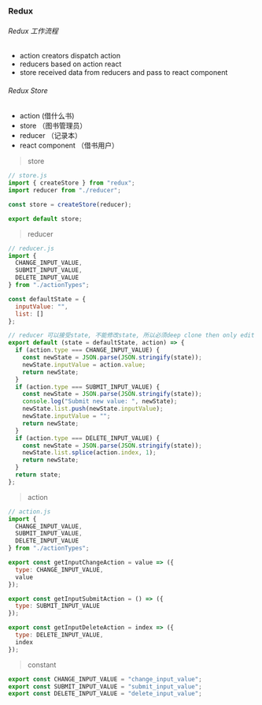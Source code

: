 ### Redux

###### Redux 工作流程

- action creators dispatch action
- reducers based on action react
- store received data from reducers and pass to react component

###### Redux Store

- action (借什么书)
- store （图书管理员）
- reducer （记录本）
- react component （借书用户）

> store

```js
// store.js
import { createStore } from "redux";
import reducer from "./reducer";

const store = createStore(reducer);

export default store;
```

> reducer

```js
// reducer.js
import {
  CHANGE_INPUT_VALUE,
  SUBMIT_INPUT_VALUE,
  DELETE_INPUT_VALUE
} from "./actionTypes";

const defaultState = {
  inputValue: "",
  list: []
};

// reducer 可以接受state, 不能修改state, 所以必须deep clone then only edit state, 纯函数给固定输入，固定输出而且不会有副作用
export default (state = defaultState, action) => {
  if (action.type === CHANGE_INPUT_VALUE) {
    const newState = JSON.parse(JSON.stringify(state));
    newState.inputValue = action.value;
    return newState;
  }
  if (action.type === SUBMIT_INPUT_VALUE) {
    const newState = JSON.parse(JSON.stringify(state));
    console.log("Submit new value: ", newState);
    newState.list.push(newState.inputValue);
    newState.inputValue = "";
    return newState;
  }
  if (action.type === DELETE_INPUT_VALUE) {
    const newState = JSON.parse(JSON.stringify(state));
    newState.list.splice(action.index, 1);
    return newState;
  }
  return state;
};
```

> action

```js
// action.js
import {
  CHANGE_INPUT_VALUE,
  SUBMIT_INPUT_VALUE,
  DELETE_INPUT_VALUE
} from "./actionTypes";

export const getInputChangeAction = value => ({
  type: CHANGE_INPUT_VALUE,
  value
});

export const getInputSubmitAction = () => ({
  type: SUBMIT_INPUT_VALUE
});

export const getInputDeleteAction = index => ({
  type: DELETE_INPUT_VALUE,
  index
});
```

> constant

```js
export const CHANGE_INPUT_VALUE = "change_input_value";
export const SUBMIT_INPUT_VALUE = "submit_input_value";
export const DELETE_INPUT_VALUE = "delete_input_value";
```
